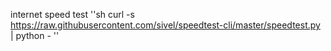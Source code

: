 internet speed test
''sh
curl -s  https://raw.githubusercontent.com/sivel/speedtest-cli/master/speedtest.py | python -
''
